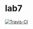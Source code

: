 # lab7

[![Travis-CI][travis-badge]][travis-builds]

[travis-badge]: https://travis-ci.org/max74637/lab8.svg?branch=master
[travis-builds]: https://travis-ci.org/max74637/lab8/builds


